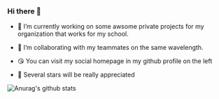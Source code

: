 ### Hi there 👋

<!--
**ZhouYingSASA/ZhouYingSASA** is a ✨ _special_ ✨ repository because its `README.md` (this file) appears on your GitHub profile.

Here are some ideas to get you started:

- 🔭 I’m currently working on ...
- 🌱 I’m currently learning ...
- 👯 I’m looking to collaborate on ...
- 🤔 I’m looking for help with ...
- 💬 Ask me about ...
- 📫 How to reach me: ...
- 😄 Pronouns: ...
- ⚡ Fun fact: ...
-->

- 🔭 I’m currently working on some awsome private projects for my organization that works for my school.

- 👯 I’m collaborating with my teammates on the same wavelength.

- 😘 You can visit my social homepage in my github profile on the left 

- 🤩 Several stars will be really appreciated 

![Anurag's github stats](https://github-readme-stats.vercel.app/api?username=ZhouYingSASA&count_private=true)
